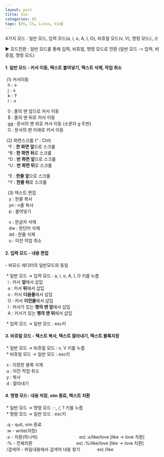 ```yaml
---
layout: post
title: Vim
categories: OS
tags: [OS, CS, Linux, Vim]
---
```


4가지 모드 : 일반 모드, 입력 모드(a, i, o, A, I, O), 비쥬얼 모드(v, V), 명령 모드(:, /)

▶ 모드전환 : 일반 모드를 통해 입력, 비쥬얼, 명령 모드로 전환 (일반 모드 -> 입력, 비쥬얼, 명령 모드)

#### 1\. 일반 모드 - 커서 이동, 텍스트 붙여넣기, 텍스트 삭제, 작업 취소

 (1) 커서이동  
  h : ←  
  j : ↓  
  k : ↑  
  l : →  

  0 : 줄의 맨 앞으로 커서 이동  
  $ : 줄의 맨 뒤로 커서 이동  
  gg : 문서의 맨 위로 커서 이동 (소문자 g 두번)  
  G : 문서의 맨 아래로 커서 이동  

 (2) 화면스크롤 (^ : Ctrl)  
  ^F : **한 화면 앞**으로 스크롤  
  ^B : **한 화면 뒤**로 스크롤  
  ^D : **반 화면 앞**으로 스크롤  
  ^U : **반 화면 뒤**로 스크롤  

  ^E : **한줄 앞**으로 스크롤  
  ^Y : **한줄 뒤**로 스크롤  

  (3) 텍스트 편집   
   y : 한줄 복사  
   yn : n줄 복사  
   p : 붙여넣기  

   x : 한글자 삭제  
   dw : 한단어 삭제  
   dd : 한줄 삭제  
   u : 이전 작업 취소  

#### 2\. 입력 모드 - 내용 편집
 \- 비모드 에디터의 일반모드와 동일

 * 일반 모드 → 입력 모드 : a, i, o, A, I, O 키를 누름  
  i : 커서 **앞**에서 삽입  
  a : 커서 **뒤**에서 삽입  
  o : 커서 **다음줄**에서 삽입  
  O : 커서 **이전줄**에서 삽입  
  I : 커서가 있는 **행의 맨 앞**에서 삽입  
  A : 커서가 있는 **행의 맨 뒤**에서 삽입  

 * 입력 모드 → 일반 모드 : esc키

#### 3\. 비쥬얼 모드 - 텍스트 복사, 텍스트 잘라내기, 텍스트 블록지정

 * 일반 모드 → 비쥬얼 모드 : v, V 키를 누름  
 * 비쥬얼 모드 → 일반 모드 : esc키

 x : 지정한 블록 삭제  
 u : 이전 작업 취소  
 y : 복사  
 d : 잘라내기

#### 4\. 명령 모드- 내용 저장, vim 종료, 텍스트 치환

 * 일반 모드 → 명령 모드 : :, /, ? 키를 누름  
 * 명령 모드 → 일반 모드 : esc키

 :q - quit, vim 종료  
 :w - write(저장)  
 :s - 치환(하나씩)                                  ex) :s/like/love \[like -> love 치환\]  
 :% - 전체치환                                    ex) :%/like/love \[like -> love 치환\]  
 /검색어 - 파일내용에서 검색어 내용 찾기              ex) /like